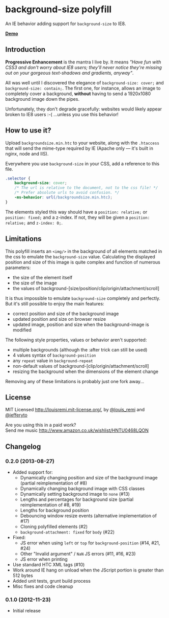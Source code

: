 background-size polyfill
========================

An IE behavior adding support for `background-size` to IE8.

**[Demo](http://louisremi.github.com/background-size-polyfill/)**

Introduction
------------

**Progressive Enhancement** is the mantra I live by. It means *"Have fun with CSS3 and don't worry about IE8 users; they'll never notice they're missing out on your gorgeous text-shadows and gradients, anyway"*.

All was well until I discovered the elegance of `background-size: cover;` and `background-size: contain;`.
The first one, for instance, allows an image to completely cover a background, 
**without** having to send a 1920x1080 background image down the pipes.

Unfortunately, they don't degrade gracefully: websites would likely appear broken to IE8 users :-( 
...unless you use this behavior!

How to use it?
--------------

Upload `backgroundsize.min.htc` to your website, along with the `.htaccess` that will send the mime-type required by IE (Apache only — it's built in nginx, node and IIS).

Everywhere you use `background-size` in your CSS, add a reference to this file.

```css
.selector { 
	background-size: cover;
	/* The url is relative to the document, not to the css file! */
	/* Prefer absolute urls to avoid confusion. */
	-ms-behavior: url(/backgroundsize.min.htc);
}
```
The elements styled this way should have a `position: relative;` or `position: fixed;` and a z-index. 
If not, they will be given a `position: relative;` and `z-index: 0;`.

Limitations
-----------

This polyfill inserts an `<img/>` in the background of all elements matched in the css to emulate the `background-size` value.
Calculating the displayed position and size of this image is quite complex and function of numerous parameters:  
- the size of the element itself  
- the size of the image  
- the values of background-[size/position/clip/origin/attachment/scroll]

It is thus impossible to emulate `background-size` completely and perfectly. But it's still possible to enjoy the main features:  
- correct position and size of the background image  
- updated position and size on browser resize  
- updated image, position and size when the background-image is modified

The following style properties, values or behavior aren't supported:  
- multiple backgrounds (although the :after trick can still be used)  
- 4 values syntax of `background-position`  
- any `repeat` value in `background-repeat`  
- non-default values of background-[clip/origin/attachment/scroll]  
- resizing the background when the dimensions of the element change

Removing any of these limitations is probably just one fork away...

License
-------

MIT Licensed http://louisremi.mit-license.org/, by [@louis_remi](http://twitter.com/louis_remi) and 
[@jefferyto](http://twitter.com/jefferyto)

Are you using this in a paid work?  
Send me music http://www.amazon.co.uk/wishlist/HNTU0468LQON

Changelog
---------

### 0.2.0 (2013-08-27)

- Added support for:  
  - Dynamically changing position and size of the background image (partial reimplementation of #8)  
  - Dynamically changing background image with CSS classes  
  - Dynamically setting background image to `none` (#13)  
  - Lengths and percentages for background size (partial reimplementation of #8, #19)  
  - Lengths for background position  
  - Debouncing window resize events (alternative implementation of #17)  
  - Cloning polyfilled elements (#2)  
  - `background-attachment: fixed` for `body` (#22)  
- Fixed:  
  - JS error when using `left` or `top` for `background-position` (#14, #21, #24)  
  - Other "Invalid argument" / `NaN` JS errors (#11, #16, #23)  
  - JS error when printing  
- Use standard HTC XML tags (#10)  
- Work around IE hang on unload when the JScript portion is greater than 512 bytes  
- Added unit tests, grunt build process  
- Misc fixes and code cleanup

### 0.1.0 (2012-11-23)

- Initial release
